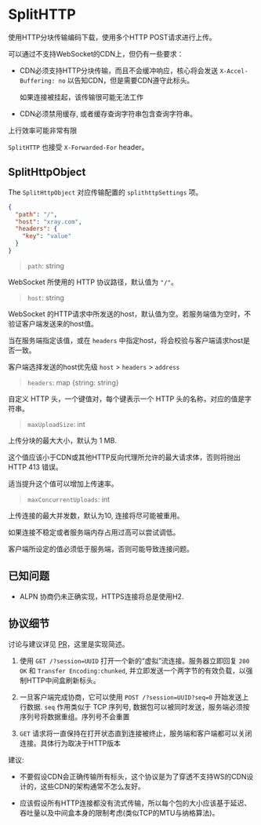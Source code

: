 # SplitHTTP


使用HTTP分块传输编码下载，使用多个HTTP POST请求进行上传。

可以通过不支持WebSocket的CDN上，但仍有一些要求：

- CDN必须支持HTTP分块传输，而且不会缓冲响应，核心将会发送 `X-Accel-Buffering: no` 以告知CDN，但是需要CDN遵守此标头。

  如果连接被挂起，该传输很可能无法工作

- CDN必须禁用缓存, 或者缓存查询字符串包含查询字符串。

上行效率可能非常有限

`SplitHTTP` 也接受 `X-Forwarded-For` header。

## SplitHttpObject

The `SplitHttpObject` 对应传输配置的 `splithttpSettings` 项。

```json
{
  "path": "/",
  "host": "xray.com",
  "headers": {
    "key": "value"
  }
}
```

> `path`: string

WebSocket 所使用的 HTTP 协议路径，默认值为 `"/"`。

> `host`: string

WebSocket 的HTTP请求中所发送的host，默认值为空。若服务端值为空时，不验证客户端发送来的host值。

当在服务端指定该值，或在 ```headers``` 中指定host，将会校验与客户端请求host是否一致。

客户端选择发送的host优先级 ```host``` >  ```headers``` > ```address```

> `headers`: map \{string: string\}

自定义 HTTP 头，一个键值对，每个键表示一个 HTTP 头的名称，对应的值是字符串。

> `maxUploadSize`: int

上传分块的最大大小，默认为 1 MB.

这个值应该小于CDN或其他HTTP反向代理所允许的最大请求体，否则将抛出 HTTP 413 错误。

适当提升这个值可以增加上传速率。

> `maxConcurrentUploads`: int

上传连接的最大并发数，默认为10, 连接将尽可能被重用。

如果连接不稳定或者服务端内存占用过高可以尝试调低。

客户端所设定的值必须低于服务端，否则可能导致连接问题。

## 已知问题

* ALPN 协商仍未正确实现，HTTPS连接将总是使用H2.

## 协议细节

讨论与建议详见 [PR](https://github.com/XTLS/Xray-core/pull/3412)，这里是实现简述。

1. 使用 `GET /?session=UUID` 打开一个新的“虚拟”流连接。服务器立即回复 `200 OK` 和 `Transfer Encoding:chunked`, 并立即发送一个两字节的有效负载，以强制HTTP中间盒刷新标头。

2. 一旦客户端完成协商，它可以使用 `POST /?session=UUID?seq=0` 开始发送上行数据. `seq` 作用类似于 TCP 序列号, 数据包可以被同时发送，服务端必须按序列号将数据重组。序列号不会重置

3. `GET` 请求将一直保持在打开状态直到连接被终止，服务端和客户端都可以关闭连接。具体行为取决于HTTP版本

建议:

* 不要假设CDN会正确传输所有标头，这个协议是为了穿透不支持WS的CDN设计的，这些CDN的架构通常不怎么友好。

* 应该假设所有HTTP连接都没有流式传输，所以每个包的大小应该基于延迟、吞吐量以及中间盒本身的限制考虑(类似TCP的MTU与纳格算法)。
